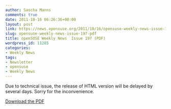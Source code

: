 ```yaml
---
author: Sascha Manns
comments: true
date: 2011-10-16 06:26:36+00:00
layout: post
link: https://news.opensuse.org/2011/10/16/opensuse-weekly-news-issue-197-pdf/
slug: opensuse-weekly-news-issue-197-pdf
title: openSUSE Weekly News  Issue 197 (PDF)
wordpress_id: 11285
categories:
- Weekly News
tags:
- Newsletter
- opensuse
- Weekly News
---
```


Due to technical issue, the release of HTML version will be delayed by several days. Sorry for the inconvenience.

[Download the PDF](http://saigkill.homelinux.net/downloads/category/2-weekly-news?download=37:opensuse-weekly-news-197-pdf)
